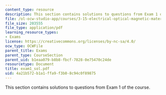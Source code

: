 ```yaml
---
content_type: resource
description: This section contains solutions to questions from Exam 1 of the course.
file: /ol-ocw-studio-app/courses/3-15-electrical-optical-magnetic-materials-and-devices-fall-2006/4a21b572b1a1ffa9f3b08c94c0f89875_exam1_sol.pdf
file_size: 203555
file_type: application/pdf
learning_resource_types:
- Exams
license: https://creativecommons.org/licenses/by-nc-sa/4.0/
ocw_type: OCWFile
parent_title: Exams
parent_type: CourseSection
parent_uid: b1eaa079-b8b8-fbcf-7828-0e75470c24de
resourcetype: Document
title: exam1_sol.pdf
uid: 4a21b572-b1a1-ffa9-f3b0-8c94c0f89875
---
```

This section contains solutions to questions from Exam 1 of the course.
